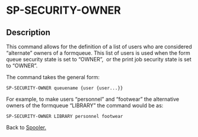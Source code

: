 # SP-SECURITY-OWNER

<PageHeader />

## Description

This command allows for the definition of a list of users who are considered “alternate” owners of a formqueue. This list of users is used when the form queue security state is set to “OWNER”,  or the print job security state is set to “OWNER”.

The command takes the general form:

```
SP-SECURITY-OWNER queuename {user {user...}}
```

For example, to make users “personnel” and “footwear” the alternative owners of the formqueue “LIBRARY” the command would be as:

```
SP-SECURITY-OWNER LIBRARY personnel footwear
```

Back to [Spooler.](./../jbase-spooler)

  
<PageFooter />
